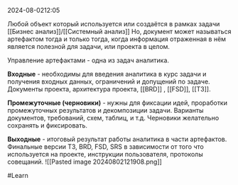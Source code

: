  2024-08-0212:05

Любой объект который используется или создаётся в рамках задачи [[Бизнес анализ]]/[[Системный анализ]]
Но, документ может называться артефактом тогда и только тогда, когда информация отраженная в нём является полезной для задачи, или проекта в целом.


Управление артефактами - одна из задач аналитика.

**Входные** - необходимы для введения аналитика в курс задачи и получения входных данных, ограничений и допущений по задаче. Документы проекта, архитектура проекта, [[BRD]] , [[FSD]], [[ТЗ]]. 

**Промежуточные (черновики)** - нужны для фиксации идей, проработки промежуточных результатов и декомпозиции задачи. Варианты документов, требований, схем, таблиц, и т.д. Черновики желательно сохранять и фиксировать.

**Выходные** - итоговый результат работы аналитика в части артефактов. Финальные версии ТЗ, BRD, FSD, SRS в зависимости от того что используется на проекте, инструкции пользователя, протоколы совещаний.
![[Pasted image 20240802121908.png]]

#Learn